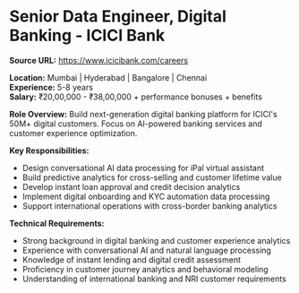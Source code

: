 # Senior Data Engineer, Digital Banking - ICICI Bank

**Source URL:** https://www.icicibank.com/careers

**Location:** Mumbai | Hyderabad | Bangalore | Chennai  
**Experience:** 5-8 years  
**Salary:** ₹20,00,000 - ₹38,00,000 + performance bonuses + benefits

**Role Overview:**
Build next-generation digital banking platform for ICICI's 50M+ digital customers. Focus on AI-powered banking services and customer experience optimization.

**Key Responsibilities:**
- Design conversational AI data processing for iPal virtual assistant
- Build predictive analytics for cross-selling and customer lifetime value
- Develop instant loan approval and credit decision analytics
- Implement digital onboarding and KYC automation data processing
- Support international operations with cross-border banking analytics

**Technical Requirements:**
- Strong background in digital banking and customer experience analytics
- Experience with conversational AI and natural language processing
- Knowledge of instant lending and digital credit assessment
- Proficiency in customer journey analytics and behavioral modeling
- Understanding of international banking and NRI customer requirements